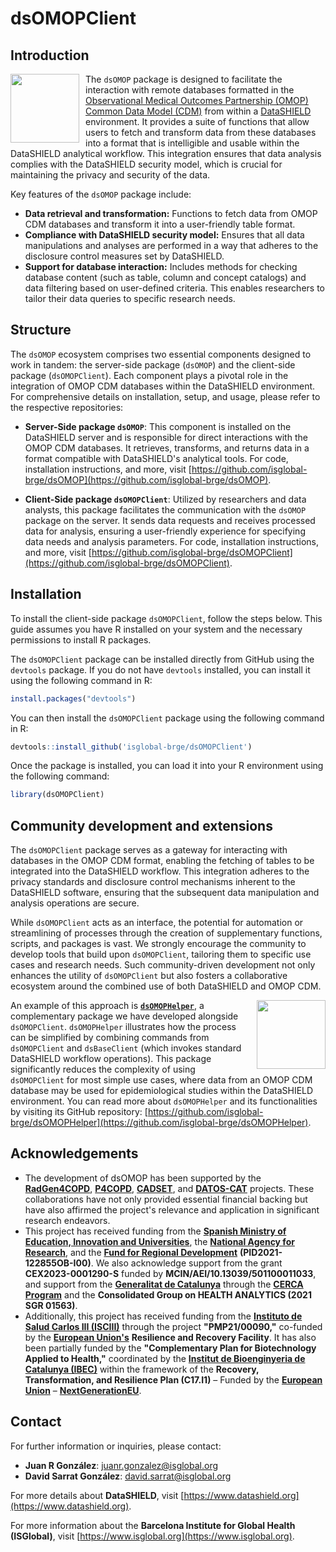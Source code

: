 # dsOMOPClient

## Introduction

<img src="man/figures/dsomop_logo.png" align="left" width="110" style="margin-right: 10px;" />

The `dsOMOP` package is designed to facilitate the interaction with remote databases formatted in the [Observational Medical Outcomes Partnership (OMOP) Common Data Model (CDM)](https://www.ohdsi.org/data-standardization/) from within a [DataSHIELD](https://www.datashield.org/about/about-datashield-collated) environment. It provides a suite of functions that allow users to fetch and transform data from these databases into a format that is intelligible and usable within the DataSHIELD analytical workflow. This integration ensures that data analysis complies with the DataSHIELD security model, which is crucial for maintaining the privacy and security of the data.

Key features of the `dsOMOP` package include:

- **Data retrieval and transformation:** Functions to fetch data from OMOP CDM databases and transform it into a user-friendly table format.
- **Compliance with DataSHIELD security model:** Ensures that all data manipulations and analyses are performed in a way that adheres to the disclosure control measures set by DataSHIELD.
- **Support for database interaction:** Includes methods for checking database content (such as table, column and concept catalogs) and data filtering based on user-defined criteria. This enables researchers to tailor their data queries to specific research needs.

## Structure

The `dsOMOP` ecosystem comprises two essential components designed to work in tandem: the server-side package (`dsOMOP`) and the client-side package (`dsOMOPClient`). Each component plays a pivotal role in the integration of OMOP CDM databases within the DataSHIELD environment. For comprehensive details on installation, setup, and usage, please refer to the respective repositories:

- **Server-Side package `dsOMOP`**: This component is installed on the DataSHIELD server and is responsible for direct interactions with the OMOP CDM databases. It retrieves, transforms, and returns data in a format compatible with DataSHIELD's analytical tools. For code, installation instructions, and more, visit [https://github.com/isglobal-brge/dsOMOP](https://github.com/isglobal-brge/dsOMOP).

- **Client-Side package `dsOMOPClient`**: Utilized by researchers and data analysts, this package facilitates the communication with the `dsOMOP` package on the server. It sends data requests and receives processed data for analysis, ensuring a user-friendly experience for specifying data needs and analysis parameters. For code, installation instructions, and more, visit [https://github.com/isglobal-brge/dsOMOPClient](https://github.com/isglobal-brge/dsOMOPClient).

## Installation

To install the client-side package `dsOMOPClient`, follow the steps below. This guide assumes you have R installed on your system and the necessary permissions to install R packages.

The `dsOMOPClient` package can be installed directly from GitHub using the `devtools` package. If you do not have `devtools` installed, you can install it using the following command in R:
```R
install.packages("devtools")
```

You can then install the `dsOMOPClient` package using the following command in R:
```R
devtools::install_github('isglobal-brge/dsOMOPClient')
```

Once the package is installed, you can load it into your R environment using the following command:
```R
library(dsOMOPClient)
```

## Community development and extensions

The `dsOMOPClient` package serves as a gateway for interacting with databases in the OMOP CDM format, enabling the fetching of tables to be integrated into the DataSHIELD workflow. This integration adheres to the privacy standards and disclosure control mechanisms inherent to the DataSHIELD software, ensuring that the subsequent data manipulation and analysis operations are secure.

While `dsOMOPClient` acts as an interface, the potential for automation or streamlining of processes through the creation of supplementary functions, scripts, and packages is vast. We strongly encourage the community to develop tools that build upon `dsOMOPClient`, tailoring them to specific use cases and research needs. Such community-driven development not only enhances the utility of `dsOMOPClient` but also fosters a collaborative ecosystem around the combined use of both DataSHIELD and OMOP CDM.

<a href="https://github.com/isglobal-brge/dsOMOPHelper"><img src="man/figures/dsomophelper_logo.png" align="right" width="110" style="margin-left: 10px;" /></a>

An example of this approach is **[`dsOMOPHelper`](https://github.com/isglobal-brge/dsOMOPHelper)**, a complementary package we have developed alongside `dsOMOPClient`. `dsOMOPHelper` illustrates how the process can be simplified by combining commands from `dsOMOPClient` and `dsBaseClient` (which invokes standard DataSHIELD workflow operations). This package significantly reduces the complexity of using `dsOMOPClient` for most simple use cases, where data from an OMOP CDM database may be used for epidemiological studies within the DataSHIELD environment. You can read more about `dsOMOPHelper` and its functionalities by visiting its GitHub repository: [https://github.com/isglobal-brge/dsOMOPHelper](https://github.com/isglobal-brge/dsOMOPHelper).

## Acknowledgements

- The development of dsOMOP has been supported by the **[RadGen4COPD](https://github.com/isglobal-brge/RadGen4COPD)**, **[P4COPD](https://www.clinicbarcelona.org/en/projects-and-clinical-assays/detail/p4copd-prediction-prevention-personalized-and-precision-management-of-copd-in-young-adults)**, **[CADSET](https://www.ersnet.org/science-and-research/clinical-research-collaboration-application-programme/cadset-chronic-airway-diseases-early-stratification/)**, and **[DATOS-CAT](https://datos-cat.github.io/LandingPage)** projects. These collaborations have not only provided essential financial backing but have also affirmed the project's relevance and application in significant research endeavors.
- This project has received funding from the **[Spanish Ministry of Education, Innovation and Universities](https://www.ciencia.gob.es/en/)**, the **[National Agency for Research](https://www.aei.gob.es/en)**, and the **[Fund for Regional Development](https://ec.europa.eu/regional_policy/funding/erdf_en)** **(PID2021-122855OB-I00)**. We also acknowledge support from the grant **CEX2023-0001290-S** funded by **MCIN/AEI/10.13039/501100011033**, and support from the **[Generalitat de Catalunya](https://web.gencat.cat/en/inici/index.html)** through the **[CERCA Program](https://cerca.cat/en/)** and the **Consolidated Group on HEALTH ANALYTICS (2021 SGR 01563)**.
- Additionally, this project has received funding from the **[Instituto de Salud Carlos III (ISCIII)](https://www.isciii.es/)** through the project **"PMP21/00090,"** co-funded by the **[European Union's](https://european-union.europa.eu/index_en)** **Resilience and Recovery Facility**. It has also been partially funded by the **"Complementary Plan for Biotechnology Applied to Health,"** coordinated by the **[Institut de Bioenginyeria de Catalunya (IBEC)](https://ibecbarcelona.eu/)** within the framework of the **Recovery, Transformation, and Resilience Plan (C17.I1)** – Funded by the **[European Union](https://european-union.europa.eu/index_en)** – **[NextGenerationEU](https://next-generation-eu.europa.eu/index_en)**.

## Contact

For further information or inquiries, please contact:

- **Juan R González**: juanr.gonzalez@isglobal.org
- **David Sarrat González**: david.sarrat@isglobal.org

For more details about **DataSHIELD**, visit [https://www.datashield.org](https://www.datashield.org).

For more information about the **Barcelona Institute for Global Health (ISGlobal)**, visit [https://www.isglobal.org](https://www.isglobal.org).
